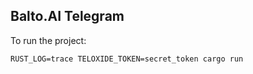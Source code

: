 ## Balto.AI Telegram

To run the project:

```shell
RUST_LOG=trace TELOXIDE_TOKEN=secret_token cargo run 
```